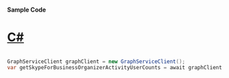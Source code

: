 #### Sample Code
# [C#](#tab/Csharp)

```C#

GraphServiceClient graphClient = new GraphServiceClient();
var getSkypeForBusinessOrganizerActivityUserCounts = await graphClient.Reports.GetSkypeForBusinessOrganizerActivityUserCounts.Request().GetAsync();

```